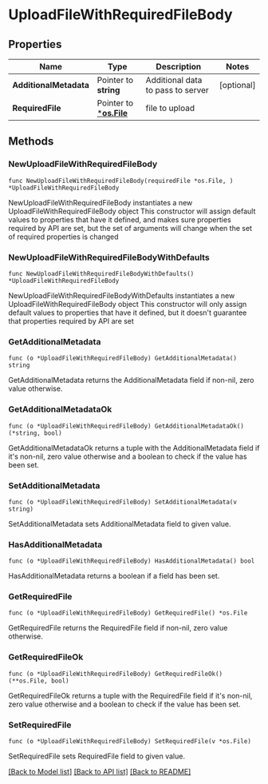# UploadFileWithRequiredFileBody

## Properties

Name | Type | Description | Notes
------------ | ------------- | ------------- | -------------
**AdditionalMetadata** | Pointer to **string** | Additional data to pass to server | [optional] 
**RequiredFile** | Pointer to [***os.File**](*os.File.md) | file to upload | 

## Methods

### NewUploadFileWithRequiredFileBody

`func NewUploadFileWithRequiredFileBody(requiredFile *os.File, ) *UploadFileWithRequiredFileBody`

NewUploadFileWithRequiredFileBody instantiates a new UploadFileWithRequiredFileBody object
This constructor will assign default values to properties that have it defined,
and makes sure properties required by API are set, but the set of arguments
will change when the set of required properties is changed

### NewUploadFileWithRequiredFileBodyWithDefaults

`func NewUploadFileWithRequiredFileBodyWithDefaults() *UploadFileWithRequiredFileBody`

NewUploadFileWithRequiredFileBodyWithDefaults instantiates a new UploadFileWithRequiredFileBody object
This constructor will only assign default values to properties that have it defined,
but it doesn't guarantee that properties required by API are set

### GetAdditionalMetadata

`func (o *UploadFileWithRequiredFileBody) GetAdditionalMetadata() string`

GetAdditionalMetadata returns the AdditionalMetadata field if non-nil, zero value otherwise.

### GetAdditionalMetadataOk

`func (o *UploadFileWithRequiredFileBody) GetAdditionalMetadataOk() (*string, bool)`

GetAdditionalMetadataOk returns a tuple with the AdditionalMetadata field if it's non-nil, zero value otherwise
and a boolean to check if the value has been set.

### SetAdditionalMetadata

`func (o *UploadFileWithRequiredFileBody) SetAdditionalMetadata(v string)`

SetAdditionalMetadata sets AdditionalMetadata field to given value.

### HasAdditionalMetadata

`func (o *UploadFileWithRequiredFileBody) HasAdditionalMetadata() bool`

HasAdditionalMetadata returns a boolean if a field has been set.

### GetRequiredFile

`func (o *UploadFileWithRequiredFileBody) GetRequiredFile() *os.File`

GetRequiredFile returns the RequiredFile field if non-nil, zero value otherwise.

### GetRequiredFileOk

`func (o *UploadFileWithRequiredFileBody) GetRequiredFileOk() (**os.File, bool)`

GetRequiredFileOk returns a tuple with the RequiredFile field if it's non-nil, zero value otherwise
and a boolean to check if the value has been set.

### SetRequiredFile

`func (o *UploadFileWithRequiredFileBody) SetRequiredFile(v *os.File)`

SetRequiredFile sets RequiredFile field to given value.



[[Back to Model list]](../README.md#documentation-for-models) [[Back to API list]](../README.md#documentation-for-api-endpoints) [[Back to README]](../README.md)


